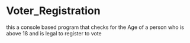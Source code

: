 # Voter_Registration
this a console based program that checks for the Age of a person who is above 18 and is legal to register to vote
